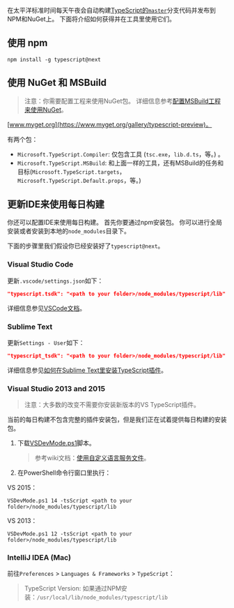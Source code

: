 在太平洋标准时间每天午夜会自动构建[TypeScript的`master`](https://github.com/Microsoft/TypeScript/tree/master)分支代码并发布到NPM和NuGet上。
下面将介绍如何获得并在工具里使用它们。

## 使用 npm

```shell
npm install -g typescript@next
```

## 使用 NuGet 和 MSBuild

> 注意：你需要配置工程来使用NuGet包。
详细信息参考[配置MSBuild工程来使用NuGet](https://github.com/Microsoft/TypeScript/wiki/Configuring-MSBuild-projects-to-use-NuGet)。

[www.myget.org](https://www.myget.org/gallery/typescript-preview)。

有两个包：

* `Microsoft.TypeScript.Compiler`: 仅包含工具 (`tsc.exe`，`lib.d.ts`，等。) 。
* `Microsoft.TypeScript.MSBuild`: 和上面一样的工具，还有MSBuild的任务和目标(`Microsoft.TypeScript.targets`，`Microsoft.TypeScript.Default.props`，等。)

## 更新IDE来使用每日构建

你还可以配置IDE来使用每日构建。
首先你要通过npm安装包。
你可以进行全局安装或者安装到本地的`node_modules`目录下。

下面的步骤里我们假设你已经安装好了`typescript@next`。

### Visual Studio Code

更新`.vscode/settings.json`如下：

```json
"typescript.tsdk": "<path to your folder>/node_modules/typescript/lib"
```

详细信息参见[VSCode文档](https://code.visualstudio.com/Docs/languages/typescript#_using-newer-typescript-versions)。

### Sublime Text

更新`Settings - User`如下：

```json
"typescript_tsdk": "<path to your folder>/node_modules/typescript/lib"
```

详细信息参见[如何在Sublime Text里安装TypeScript插件](https://github.com/Microsoft/TypeScript-Sublime-Plugin#installation)。

### Visual Studio 2013 and 2015

> 注意：大多数的改变不需要你安装新版本的VS TypeScript插件。

当前的每日构建不包含完整的插件安装包，但是我们正在试着提供每日构建的安装包。

1. 下载[VSDevMode.ps1](https://github.com/Microsoft/TypeScript/blob/master/scripts/VSDevMode.ps1)脚本。

   > 参考wiki文档：[使用自定义语言服务文件](https://github.com/Microsoft/TypeScript/wiki/Dev-Mode-in-Visual-Studio#using-a-custom-language-service-file)。

2. 在PowerShell命令行窗口里执行：

  VS 2015：

  ```posh
  VSDevMode.ps1 14 -tsScript <path to your folder>/node_modules/typescript/lib
  ```

  VS 2013：

  ```posh
  VSDevMode.ps1 12 -tsScript <path to your folder>/node_modules/typescript/lib
  ```

### IntelliJ IDEA (Mac)

前往`Preferences` > `Languages & Frameworks` > `TypeScript`：
 > TypeScript Version: 如果通过NPM安装：`/usr/local/lib/node_modules/typescript/lib`

